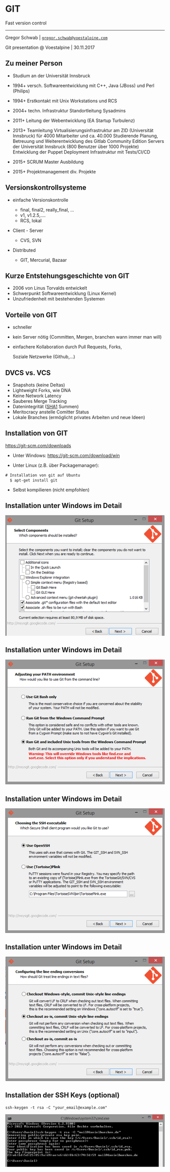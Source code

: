 # GIT

Fast version control

* * *

Gregor Schwab | [`gregor.schwab@voestalpine.com`](mailto:gregor.schwab@voestalpine.com)

Git presentation @ Voestalpine | 30.11.2017


## Zu meiner Person

* Studium an der Universität Innsbruck
* 1994+ versch. Softwareentwicklung mit C++, Java (JBoss) und Perl (Philips)
* 1994+ Erstkontakt mit Unix Workstations und RCS
* 2004+ techn. Infrastruktur Standortleitung Sysadmins
* 2011+ Leitung der Webentwicklung (EA Startup Turbulenz)


* 2013+ Teamleitung Virtualisierungsinfrastruktur am ZID (Universität Innsbruck)
  für 4000 Mitarbeiter und ca. 40.000 Studierende
  Planung, Betreuung und Weiterentwicklung des Gitlab Community Edition Servers der Universität Innsbruck (800 Benutzer über 1000 Projekte)
  Entwicklung der Puppet Deployment Infrastruktur mit Tests/CI/CD
* 2015+ SCRUM Master Ausbildung
* 2015+ Projektmanagement div. Projekte


## Versionskontrollsysteme

* einfache Versionskontrolle <!-- .element class="fragment" -->
  * final, final2, really_final, ...<!-- .element class="fragment" -->
  * v1, v1.2.5,....<!-- .element class="fragment" -->
  * RCS, lokal <!-- .element class="fragment" -->

* Client - Server <!-- .element class="fragment" -->
  * CVS, SVN <!-- .element class="fragment" -->

* Distributed <!-- .element class="fragment" -->
  * GIT, Mercurial, Bazaar <!-- .element class="fragment" -->


## Kurze Entstehungsgeschichte von GIT

* 2006 von Linus Torvalds entwickelt
* Schwerpunkt Softwareentwicklung (Linux Kernel)
* Unzufriedenheit mit bestehenden Systemen


## Vorteile von GIT

* schneller
* kein Server nötig (Committen, Mergen, branchen wann immer man will)
* einfachere Kollaboration durch Pull Requests, Forks,

   Soziale Netzwerke (Github,...)


## DVCS vs. VCS

* Snapshots (keine Deltas)
* Lightweight Forks, wie DNA
* Keine Network Latency
* Sauberes Merge Tracking
* Datenintegrität ([SHA1](https://en.wikipedia.org/wiki/SHA-1) Summen)
* Meritocracy anstelle Comitter Status
* Lokale Branches (ermöglicht privates Arbeiten und neue Ideen)


## Installation von GIT

https://git-scm.com/downloads

* Unter Windows:
https://git-scm.com/download/win

* Unter Linux (z.B. über Packagemanager):
<pre><code class="bash"># Installation von git auf Ubuntu
  $ apt-get install git
</code></pre>

* Selbst kompilieren (nicht empfohlen)


## Installation unter Windows im Detail

![setup1](images/Setup1.png)


## Installation unter Windows im Detail

![setup2](images/Setup2.png)


## Installation unter Windows im Detail

![setup3](images/Setup3.png)


## Installation unter Windows im Detail

![setup4](images/Setup4.png)


## Installation der SSH Keys (optional)

<pre><code class="bash">ssh-keygen -t rsa -C "your_email@example.com"
</code></pre>

![setup5](images/Setup5.png)
